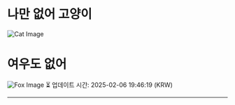 
# 나만 없어 고양이

![Cat Image](https://cdn2.thecatapi.com/images/bqp.jpg)

# 여우도 없어
![Fox Image](https://randomfox.ca/images/60.jpg)
⏳ 업데이트 시간: 2025-02-06 19:46:19 (KRW)

---
